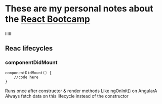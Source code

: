 # These are my personal notes about the [React Bootcamp](https://www.udemy.com/course/modern-react-bootcamp/learn/lecture/14375952#overview)

¡¡¡¡¡

## Reac lifecycles
### componentDidMount
```
componentDidMount() {
    //code here
}
```
Runs once after constructor & render methods
Like ngOnInit() on AngularA
Always fetch data on this lifecycle instead of the constructor